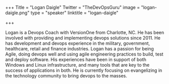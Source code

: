 +++
Title = "Logan Daigle"
Twitter = "TheDevOpsGuru"
image = "logan-daigle.png"
type = "speaker"
linktitle = "logan-daigle"

+++

Logan is a Devops Coach with VersionOne from Charlotte, NC. He has been involved with providing and implementing devops solutions since 2011. He has development and devops experience in the military, government, healthcare, retail and finance industries. Logan has a passion for being Agile, doing devops well and using agile engineering practices to build, test and deploy software. His experiences have been in support of both Windows and Linux infrastructure, and many tools that are key to the success of applications in both. He is currently focusing on evangelizing in the technology community to bring devops to the masses.